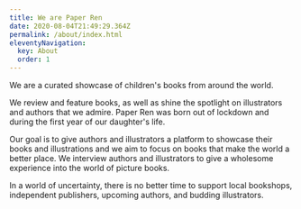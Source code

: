 ```yaml
---
title: We are Paper Ren
date: 2020-08-04T21:49:29.364Z
permalink: /about/index.html
eleventyNavigation:
  key: About
  order: 1
---
```

We are a curated showcase of children's books from around the world. 

We review and feature books, as well as shine the spotlight on illustrators and authors that we admire. Paper Ren was born out of lockdown and during the first year of our daughter's life. 

Our goal is to give authors and illustrators a platform to showcase their books and illustrations and we aim to focus on books that make the world a better place. We interview authors and illustrators to give a wholesome experience into the world of picture books. 

In a world of uncertainty, there is no better time to support local bookshops, independent publishers, upcoming authors, and budding illustrators.